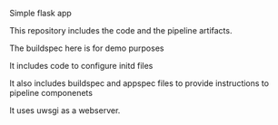 Simple flask app

This repository includes the code and the pipeline artifacts.

The buildspec here is for demo purposes

It includes code to configure initd files

It also includes buildspec and appspec files to provide instructions to pipeline componenets

It uses uwsgi as a webserver.